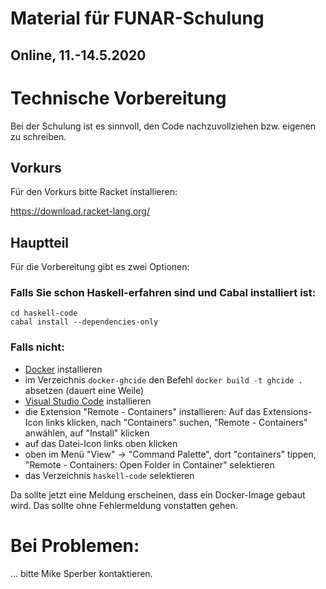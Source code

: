 # Material für FUNAR-Schulung

## Online, 11.-14.5.2020

# Technische Vorbereitung

Bei der Schulung ist es sinnvoll, den Code nachzuvollziehen
bzw. eigenen zu schreiben. 

## Vorkurs

Für den Vorkurs bitte Racket installieren:

https://download.racket-lang.org/

## Hauptteil

Für die Vorbereitung gibt es zwei Optionen:

### Falls Sie schon Haskell-erfahren sind und Cabal installiert ist:

```
cd haskell-code
cabal install --dependencies-only
```

### Falls nicht:

- [Docker](https://www.docker.com/) installieren
- im Verzeichnis `docker-ghcide` den Befehl `docker build -t ghcide .`
  absetzen (dauert eine Weile)
- [Visual Studio Code](https://code.visualstudio.com/download) installieren
- die Extension "Remote - Containers" installieren:
  Auf das Extensions-Icon links klicken, nach "Containers" suchen,
  "Remote - Containers" anwählen, auf "Install" klicken
- auf das Datei-Icon links oben klicken
- oben im Menü "View" -> "Command Palette", dort
  "containers" tippen, "Remote - Containers: Open Folder in Container" selektieren
- das Verzeichnis `haskell-code` selektieren

Da sollte jetzt eine Meldung erscheinen, dass ein Docker-Image gebaut
wird.  Das sollte ohne Fehlermeldung vonstatten gehen.

# Bei Problemen:

... bitte Mike Sperber kontaktieren.
